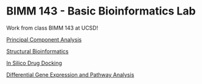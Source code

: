 # BIMM 143 - Basic Bioinformatics Lab

Work from class BIMM 143 at UCSD!

[Principal Component Analysis](https://github.com/vbgubbala/bimm143/blob/master/pca_analysis/class10.md)

[Structural Bioinformatics](https://github.com/vbgubbala/bimm143/blob/master/structural/structure_adk.md)

[In Silico Drug Docking](https://github.com/vbgubbala/bimm143/blob/master/drug_docking/drug_docking.md)

[Differential Gene Expression and Pathway Analysis](https://github.com/vbgubbala/bimm143/blob/master/pathway/pathway.md)

